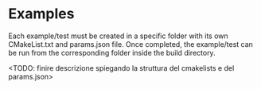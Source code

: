 # Examples

Each example/test must be created in a specific folder with its own CMakeList.txt and params.json file.
Once completed, the example/test can be run from the corresponding folder inside the build directory.

<TODO: finire descrizione spiegando la struttura del cmakelists e del params.json>